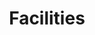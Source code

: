 ---
layout: page
title: Facilities
permalink: /facilities/
description: Experimental facilities available at our lab
nav: true
nav_order: 5
---